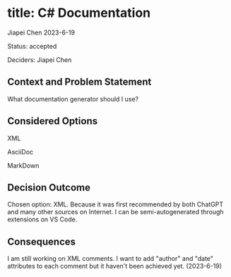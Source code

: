 # title: C# Documentation

Jiapei Chen 2023-6-19

Status: accepted

Deciders: Jiapei Chen

## Context and Problem Statement

What documentation generator should I use?

## Considered Options

XML

AsciiDoc

MarkDown

## Decision Outcome

Chosen option: XML. Because it was first recommended by both ChatGPT and many other sources on Internet. I can be semi-autogenerated through extensions on VS Code.

## Consequences

I am still working on XML comments. I want to add "author" and "date" attributes to each comment but it haven't been achieved yet. (2023-6-19)
